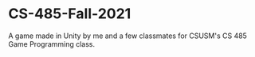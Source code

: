 # CS-485-Fall-2021
A game made in Unity by me and a few classmates for CSUSM's CS 485 Game Programming class.
